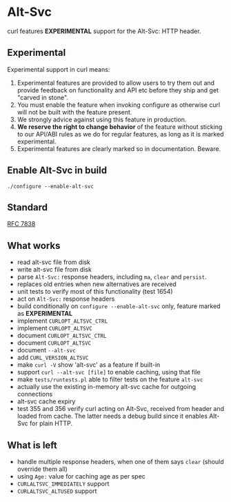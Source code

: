 # Alt-Svc

curl features **EXPERIMENTAL** support for the Alt-Svc: HTTP header.

## Experimental

Experimental support in curl means:

1. Experimental features are provided to allow users to try them out and
   provide feedback on functionality and API etc before they ship and get
   "carved in stone".
2. You must enable the feature when invoking configure as otherwise curl will
   not be built with the feature present.
3. We strongly advice against using this feature in production.
4. **We reserve the right to change behavior** of the feature without sticking
   to our API/ABI rules as we do for regular features, as long as it is marked
   experimental.
5. Experimental features are clearly marked so in documentation. Beware.

## Enable Alt-Svc in build

`./configure --enable-alt-svc`

## Standard

[RFC 7838](https://tools.ietf.org/html/rfc7838)

## What works

- read alt-svc file from disk
- write alt-svc file from disk
- parse `Alt-Svc:` response headers, including `ma`, `clear` and `persist`.
- replaces old entries when new alternatives are received
- unit tests to verify most of this functionality (test 1654)
- act on `Alt-Svc:` response headers
- build conditionally on `configure --enable-alt-svc` only, feature marked as
  **EXPERIMENTAL**
- implement `CURLOPT_ALTSVC_CTRL`
- implement `CURLOPT_ALTSVC`
- document  `CURLOPT_ALTSVC_CTRL`
- document `CURLOPT_ALTSVC`
- document `--alt-svc`
- add `CURL_VERSION_ALTSVC`
- make `curl -V` show 'alt-svc' as a feature if built-in
- support `curl --alt-svc [file]` to enable caching, using that file
- make `tests/runtests.pl` able to filter tests on the feature `alt-svc`
- actually use the existing in-memory alt-svc cache for outgoing connections
- alt-svc cache expiry
- test 355 and 356 verify curl acting on Alt-Svc, received from header and
  loaded from cache. The latter needs a debug build since it enables Alt-Svc
  for plain HTTP.

## What is left

- handle multiple response headers, when one of them says `clear` (should
  override them all)
- using `Age:` value for caching age as per spec
- `CURLALTSVC_IMMEDIATELY` support
- `CURLALTSVC_ALTUSED` support
